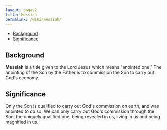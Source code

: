 ```yaml
---
layout: pagev2
title: Messiah
permalink: /wiki/messiah/
---
```

- [Background](#background)
- [Significance](#significance)

## Background

**Messiah** is a title given to the Lord Jesus which means "anointed one." The anointing of the Son by the Father is to commission the Son to carry out God's economy.

## Significance

Only the Son is qualified to carry out God's commission on earth, and was anointed to do so. We can only carry out God's commission through the Son, the uniquely qualified one, being revealed in us, living in us and being magnified in us.